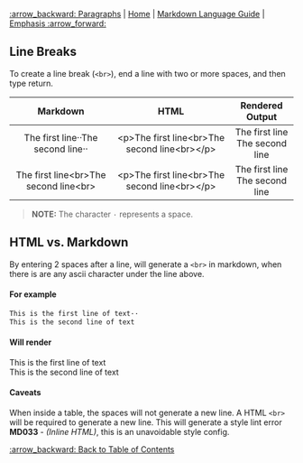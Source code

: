 [:arrow\_backward: Paragraphs](Paragraphs_Tutorial) | [Home](home) | [Markdown Language Guide](Markdown_Language_Guide) | [Emphasis :arrow\_forward:](Emphasis_Tutorial)

## Line Breaks

To create a line break (`<br>`), end a line with two or more spaces, and then type return.

| **Markdown** | **HTML** | **Rendered Output** |
|:------------:|:--------:|:-------------------:|
| The first line··The second line·· | \<p>The first line\<br>The second line\<br>\</p> | The first line<br>The second line<br> |
| The first line\<br>The second line\<br> | \<p>The first line\<br>The second line\<br>\</p> | The first line<br>The second line<br> |

> **NOTE:** The character `·` represents a space.

## HTML vs. Markdown

By entering 2 spaces after a line, will generate a ```<br>``` in markdown, when there is are any ascii character under the line above.

#### For example

```markdown
This is the first line of text··
This is the second line of text
```

#### Will render

This is the first line of text  
This is the second line of text

#### Caveats

When inside a table, the spaces will not generate a new line. A HTML `<br>` will be required to generate a new line. This will generate a style lint error **MD033** - *(Inline HTML)*, this is an unavoidable style config.

[:arrow\_backward: Back to Table of Contents](Markdown_Language_Guide)